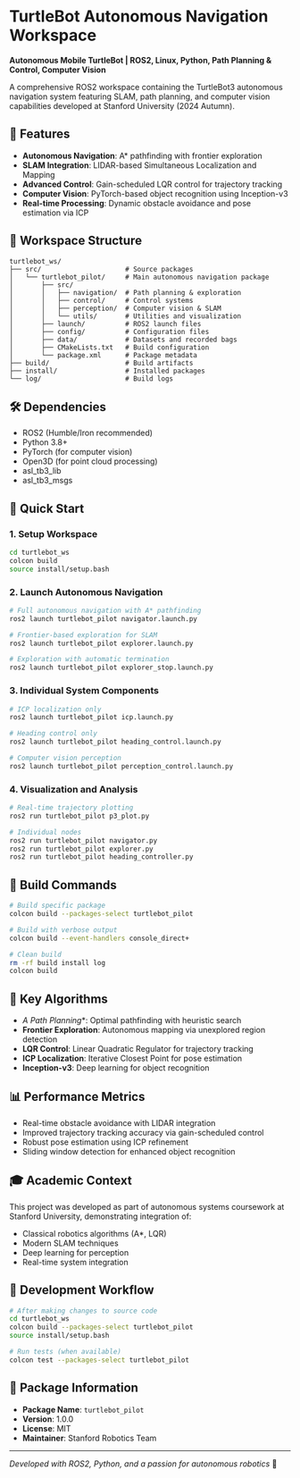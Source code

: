 # TurtleBot Autonomous Navigation Workspace

**Autonomous Mobile TurtleBot | ROS2, Linux, Python, Path Planning & Control, Computer Vision**

A comprehensive ROS2 workspace containing the TurtleBot3 autonomous navigation system featuring SLAM, path planning, and computer vision capabilities developed at Stanford University (2024 Autumn).

## 🚀 Features

- **Autonomous Navigation**: A* pathfinding with frontier exploration
- **SLAM Integration**: LIDAR-based Simultaneous Localization and Mapping
- **Advanced Control**: Gain-scheduled LQR control for trajectory tracking
- **Computer Vision**: PyTorch-based object recognition using Inception-v3
- **Real-time Processing**: Dynamic obstacle avoidance and pose estimation via ICP

## 📁 Workspace Structure

```
turtlebot_ws/
├── src/                     # Source packages
│   └── turtlebot_pilot/     # Main autonomous navigation package
│       ├── src/
│       │   ├── navigation/  # Path planning & exploration
│       │   ├── control/     # Control systems
│       │   ├── perception/  # Computer vision & SLAM
│       │   └── utils/       # Utilities and visualization
│       ├── launch/          # ROS2 launch files
│       ├── config/          # Configuration files
│       ├── data/            # Datasets and recorded bags
│       ├── CMakeLists.txt   # Build configuration
│       └── package.xml      # Package metadata
├── build/                   # Build artifacts
├── install/                 # Installed packages
└── log/                     # Build logs
```

## 🛠️ Dependencies

- ROS2 (Humble/Iron recommended)
- Python 3.8+
- PyTorch (for computer vision)
- Open3D (for point cloud processing)
- asl_tb3_lib
- asl_tb3_msgs

## 🚦 Quick Start

### 1. Setup Workspace
```bash
cd turtlebot_ws
colcon build
source install/setup.bash
```

### 2. Launch Autonomous Navigation
```bash
# Full autonomous navigation with A* pathfinding
ros2 launch turtlebot_pilot navigator.launch.py

# Frontier-based exploration for SLAM
ros2 launch turtlebot_pilot explorer.launch.py

# Exploration with automatic termination
ros2 launch turtlebot_pilot explorer_stop.launch.py
```

### 3. Individual System Components
```bash
# ICP localization only
ros2 launch turtlebot_pilot icp.launch.py

# Heading control only
ros2 launch turtlebot_pilot heading_control.launch.py

# Computer vision perception
ros2 launch turtlebot_pilot perception_control.launch.py
```

### 4. Visualization and Analysis
```bash
# Real-time trajectory plotting
ros2 run turtlebot_pilot p3_plot.py

# Individual nodes
ros2 run turtlebot_pilot navigator.py
ros2 run turtlebot_pilot explorer.py
ros2 run turtlebot_pilot heading_controller.py
```

## 🔧 Build Commands

```bash
# Build specific package
colcon build --packages-select turtlebot_pilot

# Build with verbose output
colcon build --event-handlers console_direct+

# Clean build
rm -rf build install log
colcon build
```

## 🧠 Key Algorithms

- **A* Path Planning**: Optimal pathfinding with heuristic search
- **Frontier Exploration**: Autonomous mapping via unexplored region detection
- **LQR Control**: Linear Quadratic Regulator for trajectory tracking
- **ICP Localization**: Iterative Closest Point for pose estimation
- **Inception-v3**: Deep learning for object recognition

## 📊 Performance Metrics

- Real-time obstacle avoidance with LIDAR integration
- Improved trajectory tracking accuracy via gain-scheduled control
- Robust pose estimation using ICP refinement
- Sliding window detection for enhanced object recognition

## 🎓 Academic Context

This project was developed as part of autonomous systems coursework at Stanford University, demonstrating integration of:
- Classical robotics algorithms (A*, LQR)
- Modern SLAM techniques
- Deep learning for perception
- Real-time system integration

## 🔄 Development Workflow

```bash
# After making changes to source code
cd turtlebot_ws
colcon build --packages-select turtlebot_pilot
source install/setup.bash

# Run tests (when available)
colcon test --packages-select turtlebot_pilot
```

## 📝 Package Information

- **Package Name**: `turtlebot_pilot`
- **Version**: 1.0.0
- **License**: MIT
- **Maintainer**: Stanford Robotics Team

---

*Developed with ROS2, Python, and a passion for autonomous robotics* 🚀